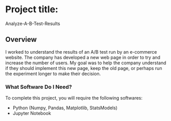 # Project title:
Analyze-A-B-Test-Results

## Overview 
 I worked to understand the results of an A/B test run by an e-commerce website. The company has developed a new web page in order to try and increase the number of users. My goal was to help the company understand if they should implement this new page, keep the old page, or perhaps run the experiment longer to make their decision.

### What Software Do I Need?

To complete this project, you will require the following softwares:

- Python (Numpy, Pandas, Matplotlib, StatsModels)
- Jupyter Notebook
